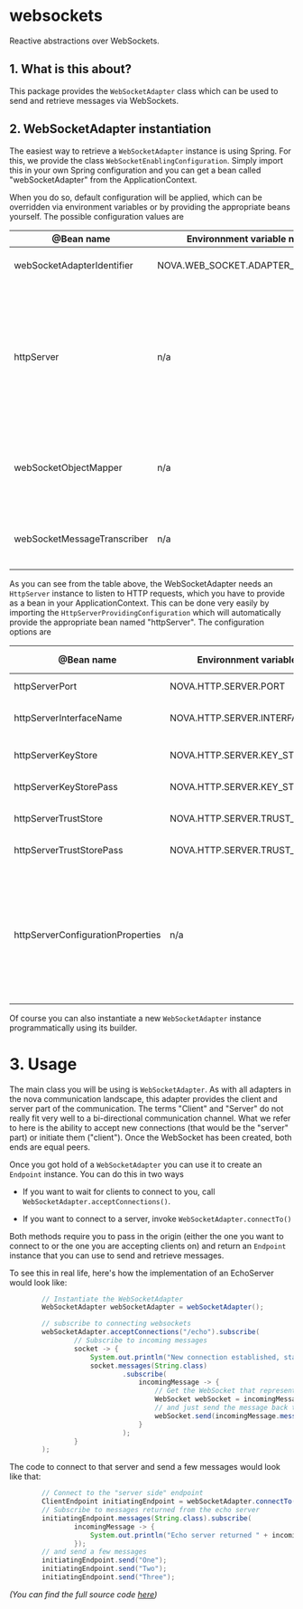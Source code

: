 websockets
=========

Reactive abstractions over WebSockets.

## 1. What is this about?
This package provides the ```WebSocketAdapter``` class which can be used to 
send and retrieve messages via WebSockets.

## 2. WebSocketAdapter instantiation

The easiest way to retrieve a ```WebSocketAdapter``` instance is using Spring. For this, we provide
the class ```WebSocketEnablingConfiguration```. Simply import this in your own Spring configuration
and you can get a bean called "webSocketAdapter" from the ApplicationContext.

When you do so, default configuration will be applied, which can be overridden via
environment variables or by providing the appropriate beans yourself. The possible
configuration values are


  | @Bean name                         | Environnment variable name                   | Description                                              | Default value |
  |------------------------------------|----------------------------------------------|----------------------------------------------------------|---------------|
  | webSocketAdapterIdentifier         | NOVA.WEB_SOCKET.ADAPTER_IDENTIFIER           | the identifier to assign to the HttpAdapter.             | <null> |
  | | | | |
  | httpServer                         | n/a                                          | the ```HttpServer``` instance, handling the incoming communication. This is an optional bean. If not provided, the HttpAdapter can only be used in client mode.| <null> |
  | webSocketObjectMapper              | n/a                                          | the ObjectMapper to use when transcribing incoming / outgoing messages| default ObjectMapper, for details see [here](../comm/README.md) |
  | webSocketMessageTranscriber        | n/a                                          | the transcriber to use for incoming / outgoing messages  | default transcriber, for details see [here](../comm/README.md) |

As you can see from the table above, the WebSocketAdapter needs an ```HttpServer``` instance to listen to HTTP requests, which 
you have to provide as a bean in your ApplicationContext. This can be done very easily 
by importing the ```HttpServerProvidingConfiguration``` which will automatically provide the appropriate bean named "httpServer". 
The configuration options are  
   
  | @Bean name                         | Environnment variable name                   | Description                                              | Default value |
  |------------------------------------|----------------------------------------------|----------------------------------------------------------|---------------|
  | httpServerPort                     | NOVA.HTTP.SERVER.PORT                        | the port, the HTTP server listens on                     | 10000         |
  | httpServerInterfaceName            | NOVA.HTTP.SERVER.INTERFACE_NAME              | the interface, the HTTP server listens on                | "0.0.0.0"     |
  | httpServerKeyStore                 | NOVA.HTTP.SERVER.KEY_STORE                   | the keystore to use. Switches on SSL                     | <null>        |
  | httpServerKeyStorePass             | NOVA.HTTP.SERVER.KEY_STORE_PASS              | the password for the keystore                            | <null>        |
  | httpServerTrustStore               | NOVA.HTTP.SERVER.TRUST_STORE                 | the truststore to use to validate clients                | <null>        |
  | httpServerTrustStorePass           | NOVA.HTTP.SERVER.TRUST_STORE_PASS            | the password for the trust store                         | <null>        |
  | | | | |
  | httpServerConfigurationProperties                 | n/a                                          | an ```HttpServerSettings``` instance, containing all aforementioned config values. Handy if you want to read the configuration or override multiple defaults programmatically. |  |
   
Of course you can also instantiate a new ```WebSocketAdapter``` instance programmatically using its builder. 

# 3. Usage

The main class you will be using is ```WebSocketAdapter```. As with all adapters in the
nova communication landscape, this adapter provides the client and server part of the 
communication.  The terms "Client" and "Server" do not really fit very well to a 
bi-directional communication channel. What we refer to here is the ability to accept
new connections (that would be the "server" part) or initiate them ("client"). Once
the WebSocket has been created, both ends are equal peers.

Once you got hold of a ```WebSocketAdapter``` you can use it to create an ```Endpoint``` instance. You 
can do this in two ways

* If you want to wait for clients to connect to you, call ```WebSocketAdapter.acceptConnections()```. 

* If you want to connect to a server, invoke ```WebSocketAdapter.connectTo()```

Both methods require you to pass in the origin (either the one you want to connect to or the
one you are accepting clients on) and return an ```Endpoint``` instance that you can use to send and 
retrieve messages.

To see this in real life, here's how the implementation of an EchoServer would look like:

```Java
        // Instantiate the WebSocketAdapter
        WebSocketAdapter webSocketAdapter = webSocketAdapter();

        // subscribe to connecting websockets
        webSocketAdapter.acceptConnections("/echo").subscribe(
                // Subscribe to incoming messages
                socket -> {
                    System.out.println("New connection established, starting to listen to messages...");
                    socket.messages(String.class)
                            .subscribe(
                                incomingMessage -> {
                                    // Get the WebSocket that represents the connection to the sender
                                    WebSocket webSocket = incomingMessage.metaData.details.webSocket;
                                    // and just send the message back to the sender
                                    webSocket.send(incomingMessage.message);
                                }
                            );
                }
        );
```

The code to connect to that server and send a few messages would look like that:

```Java
        // Connect to the "server side" endpoint
        ClientEndpoint initiatingEndpoint = webSocketAdapter.connectTo("ws://127.0.0.1:10000/echo");
        // Subscribe to messages returned from the echo server
        initiatingEndpoint.messages(String.class).subscribe(
                incomingMessage -> {
                    System.out.println("Echo server returned " + incomingMessage.message);
                });
        // and send a few messages
        initiatingEndpoint.send("One");
        initiatingEndpoint.send("Two");
        initiatingEndpoint.send("Three");
```
_(You can find the full source code [here](./src/test/java/examples/EchoServer.java/README.md))_
